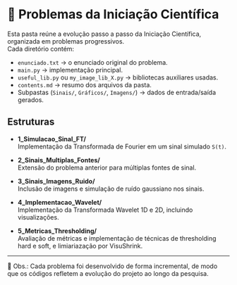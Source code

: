 # 🔬 Problemas da Iniciação Científica

Esta pasta reúne a evolução passo a passo da Iniciação Científica, organizada em problemas progressivos.  
Cada diretório contém:
- `enunciado.txt` → o enunciado original do problema.  
- `main.py` → implementação principal.  
- `useful_lib.py` ou `my_image_lib_X.py` → bibliotecas auxiliares usadas.  
- `contents.md` → resumo dos arquivos da pasta.  
- Subpastas (`Sinais/`, `Gráficos/`, `Imagens/`) → dados de entrada/saída gerados.

## Estruturas

- **1_Simulacao_Sinal_FT/**  
  Implementação da Transformada de Fourier em um sinal simulado `S(t)`.

- **2_Sinais_Multiplas_Fontes/**  
  Extensão do problema anterior para múltiplas fontes de sinal.  

- **3_Sinais_Imagens_Ruido/**  
  Inclusão de imagens e simulação de ruído gaussiano nos sinais.  

- **4_Implementacao_Wavelet/**  
  Implementação da Transformada Wavelet 1D e 2D, incluindo visualizações.  

- **5_Metricas_Thresholding/**  
  Avaliação de métricas e implementação de técnicas de thresholding hard e soft, e limiariazação por VisuShrink.  

---

📌 Obs.: Cada problema foi desenvolvido de forma incremental, de modo que os códigos refletem a evolução do projeto ao longo da pesquisa.
